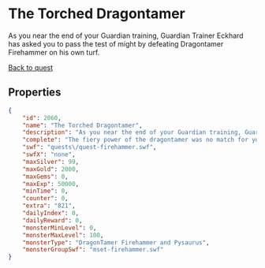 # The Torched Dragontamer

As you near the end of your Guardian training, Guardian Trainer Eckhard has asked you to pass the test of might by defeating Dragontamer Firehammer on his own turf.

[Back to quest](../quests.md)

## Properties

```json
{
    "id": 2060,
    "name": "The Torched Dragontamer",
    "description": "As you near the end of your Guardian training, Guardian Trainer Eckhard has asked you to pass the test of might by defeating Dragontamer Firehammer on his own turf.",
    "complete": "The fiery power of the dragontamer was no match for your might. Return to Guardian Trainer Eckhard to unlock your next Guardian ability.",
    "swf": "quests\/quest-firehammer.swf",
    "swfX": "none",
    "maxSilver": 99,
    "maxGold": 2000,
    "maxGems": 0,
    "maxExp": 50000,
    "minTime": 0,
    "counter": 0,
    "extra": "821",
    "dailyIndex": 0,
    "dailyReward": 0,
    "monsterMinLevel": 0,
    "monsterMaxLevel": 100,
    "monsterType": "DragonTamer Firehammer and Pysaurus",
    "monsterGroupSwf": "mset-firehammer.swf"
}
```

